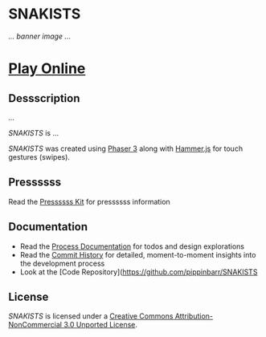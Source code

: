 # SNAKISTS

*... banner image ...*

# [Play Online](../index.html)

## Dessscription

*...*

*SNAKISTS* is ...

*SNAKISTS* was created using [Phaser 3](https://phaser.io/) along with [Hammer.js](https://hammerjs.github.io/) for touch gestures (swipes).

## Pressssss

Read the [Pressssss Kit](../press) for pressssss information

## Documentation

* Read the [Process Documentation](../process) for todos and design explorations
* Read the [Commit History](https://github.com/pippinbarr/SNAKISTS/commits/main) for detailed, moment-to-moment insights into the development process
* Look at the [Code Repository](https://github.com/pippinbarr/SNAKISTS
## License
*SNAKISTS* is licensed under a [Creative Commons Attribution-NonCommercial 3.0 Unported License](http://creativecommons.org/licenses/by-nc/3.0/).
 